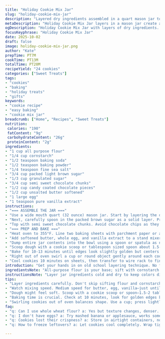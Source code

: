 ```yaml
---
title: "Holiday Cookie Mix Jar"
slug: "holiday-cookie-mix-jar"
description: "Layered dry ingredients assembled in a quart mason jar to create a ready-to-bake cookie mix. Flour, cornstarch, leaveners, and salt form the base. Brown and white sugars build sweetness and texture. Semisweet chocolate chunks and colorful candy coated chocolates top it off. The jar can sit as a gift or pantry staple. When baked with butter, egg, and vanilla, it makes chewy, colorful cookies with contrast between tender crumb and crunchy chips. Store leftovers in airtight container or freeze. A straightforward mix that requires only a few pantry staples and a reliable oven."
metaDescription: "Holiday Cookie Mix Jar layers in a mason jar create a ready-to-bake treat—perfect for gifting or pantry storage."
ogDescription: "Holiday Cookie Mix Jar with layers of dry ingredients. Great for last-minute gifts and quick baking any time."
focusKeyphrase: "Holiday Cookie Mix Jar"
date: 2025-10-02
draft: false
image: holiday-cookie-mix-jar.png
author: "Kate"
prepTime: PT7M
cookTime: PT13M
totalTime: PT20M
recipeYield: "24 cookies"
categories: ["Sweet Treats"]
tags:
- "cookies"
- "baking"
- "holiday treats"
- "gifts"
keywords:
- "cookie recipe"
- "easy baking"
- "cookie mix jar"
breadcrumb: ["Home", "Recipes", "Sweet Treats"]
nutrition: 
 calories: "190"
 fatContent: "9g"
 carbohydrateContent: "26g"
 proteinContent: "2g"
ingredients:
- "1 cup all purpose flour"
- "1/4 cup cornstarch"
- "1/2 teaspoon baking soda"
- "1/2 teaspoon baking powder"
- "1/4 teaspoon fine sea salt"
- "3/4 cup packed light brown sugar"
- "1/3 cup granulated sugar"
- "3/4 cup semi sweet chocolate chunks"
- "1/2 cup candy coated chocolate pieces"
- "1/2 cup unsalted butter softened"
- "1 large egg"
- "1 teaspoon pure vanilla extract"
instructions:
- "=== ASSEMBLE THE JAR ==="
- "Use a wide mouth quart (32 ounce) mason jar. Start by layering the dry elements precisely. First measure and sift together the flour and cornstarch to avoid lumps. Add baking soda, baking powder, and salt directly on top to distribute evenly. Tap the jar firmly on the counter to level the mixture; helps avoid unevenness later."
- "Next, carefully spoon in the packed brown sugar as a solid layer. Press gently to avoid mixing sugars together prematurely. Follow with granulated sugar, making sure to level and compress slightly for a clean layer."
- "Top with semi sweet chocolate chunks. Avoid chocolate chips as they tend to melt or break down too fast. Then add the candy coated chocolate pieces as a final colorful layer - these keep shape and look festive. Seal jar tightly with lid. Decorate with a ribbon, small chalkboard tag or festive card for gifting."
- "=== PREP AND BAKE ==="
- "Heat oven to 355°F. Line two baking sheets with parchment paper or a silicone mat. Butter and high heat create crisp edges while parchment prevents sticking and browning too fast."
- "Add softened butter, whole egg, and vanilla extract to a stand mixer bowl fitted with paddle attachment. Mix on medium speed for 2-3 minutes until mixture loosens and appears just creamed — it won’t be perfectly combined, that’s okay."
- "Dump entire jar contents into the bowl using a spoon or spatula as needed. Mix on the lowest speed to combine dry with wet. Don’t overmix or you’ll develop too much gluten; cookies get tough. Note: remove candy coated pieces and fold in last by hand to keep their shape intact and prevent color bleeding."
- "Scoop dough with a cookie scoop or tablespoon sized spoon about 1.5-2 tablespoons per cookie. Plop onto prepared sheets with 2 inches spacing. Dough will be soft but hold shape."
- "Bake for 10-13 minutes until edges look slightly golden but centers appear soft and underdone. This visual is key—cookies continue to firm once out of oven. Don’t overbake or they’ll dry out."
- "Right out of oven swirl a cup or round object gently around each cookie to round edges for uniform shape. Press a few extra candy pieces or chocolate chunks on top for presentation."
- "Cool cookies 10 minutes on sheets, then transfer to wire rack to finish cooling. Store cooled cookies at room temp in airtight container up to 4 days or freeze tightly wrapped up to 3 months."
introduction: "Get your hands in on old school layering technique. No fancy gadgets. Few ingredients, straightforward methods. Flour blended with cornstarch stabilizes crumb — gives you that tender, not cakey texture. Brown sugar’s moisture, white sugar’s snap. Layer sugars separately to avoid clumping early on. Chocolate chunks hold up better under heat than chips — less melty mess. Candy-coated chocolates add color and crunch without bleeding dye if added last. Assembly kind of meditative: precise layers, gentle tapping to level. Seal jar tight, decorate if you want to gift it. When ready, simple steps for mixing wet then dry without overworking dough. Watch cookies carefully — centers stay soft while edges turn golden, smell shifts from sweet raw dough to warm chocolate comfort. Swirling the cookies right out of oven rounds off rough edges — a chef’s trick for show-stopping look. Cool completely or freeze for later. Pantry-friendly, versatile, day-to-night snack-ready. Perfect for gifting or a last-minute dessert win. Master this, and your holiday baking just got easier."
ingredientsNote: "All-purpose flour is your base; sift with cornstarch to stop toughness from extra gluten development. Cornstarch softens the crumb, absorbs moisture. Baking soda and powder together balance leavening for an optimal rise. Salt sharpens sweetness — don’t skip. Brown sugar brings chewiness, granulated sugar adds crisp edges; layering keeps sugars distinct so they don’t crystallize prematurely, preserving texture. Swap semisweet chocolate chunks with dark chocolate pieces (70%) for a richer bite. Candy coated chocolates can be replaced with white chocolate chips and chopped dried cranberries for seasonal twist. Butter must be softened, not melted — too warm and you’ll get greasy dough. Egg binds and enriches. Vanilla is non-negotiable; you can add almond extract for variation. Measure ingredients carefully; too much flour dries out cookies, too little causes spreading."
instructionsNote: "Layer jar ingredients cold and dry to keep colors distinct; using a funnel or folding a paper plate helps prevent spills and mixing. Tapping compacts layers, prevents air pockets that might invert during baking. Cream butter and egg just until mixed; skipping over-creaming saves you from tough textures. Introducing jar contents slowly into butter mixture prevents flour clouds and uneven incorporation. Hand fold candy coated pieces last to preserve structure and color — prevents bleeding into dough. Baking time slightly longer than standard cookie ensures centers remain soft but edges crisp — watch closely, as ovens vary. Swirling baked cookies with a cup smooths edges for professional look. Cooling on sheets before transferring avoids breakage. Store in airtight container; moisture is enemy of crispness. Freeze leftovers to maintain freshness, thaw at room temp before eating."
tips:
- "Layer ingredients carefully. Don't skip sifting flour and cornstarch—keeps it light, avoids lumps. Use a funnel maybe, less mess. Tapping jar helps keep layers neat, no air pockets. Air pockets can ruin even the best intentions in baking."
- "Watch mixing speed. Medium speed for butter, egg, vanilla—just until mixed. Over-creaming leads to tough cookies, you want tenderness. Combine dry into wet on low speed, keep it gentle. No splatter, no flour clouds."
- "Dough might feel soft. Scoop with a cookie scoop or spoon—1.5-2 tablespoons. Space them out, around 2 inches apart. They spread slightly. Makes a difference. Too close, no room to expand."
- "Baking time is crucial. Check at 10 minutes, look for golden edges but soft centers. Underdone is key. They firm up after baking. If overbaked, goodbye chewiness. You want that contrast."
- "Swirling cookies out of oven balances shape. Use a cup; press lightly on edges. A little finesse goes far. Decorate with extra candy pieces if you want—that's all about visual appeal. Looks matter."
faq:
- "q: Can I use whole wheat flour? a: Yes but texture changes, denser. Mix half and half if you want. Keeps chew but gains fiber."
- "q: I don't have eggs? a: Try mashed banana or applesauce, works sometimes. Not perfect swap but adds moisture. Adjust other liquids if needed."
- "q: Cookies lost their crispness? a: Store in airtight containers, no moisture. If too humid, added problems. Bake until edges light golden."
- "q: How to freeze leftovers? a: Let cookies cool completely. Wrap tightly in plastic wrap, seal in freezer bags. They last longer—up to three months. Thaw at room temp."

---
```

